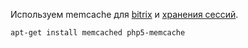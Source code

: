 Используем memcache для <a href="https://dev.1c-bitrix.ru/learning/course/index.php?COURSE_ID=32&LESSON_ID=5505">bitrix</a> и <a href="http://php.net/manual/ru/memcached.sessions.php">хранения сессий</a>.

```
apt-get install memcached php5-memcache
```
